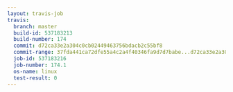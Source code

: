 ```yaml
---
layout: travis-job
travis:
  branch: master
  build-id: 537183213
  build-number: 174
  commit: d72ca33e2a304c0cb02449463756bdacb2c55bf8
  commit-range: 37fda441ca72dfe55a4c2a4f40346fa9d7d7babe...d72ca33e2a304c0cb02449463756bdacb2c55bf8
  job-id: 537183216
  job-number: 174.1
  os-name: linux
  test-result: 0
---
```

